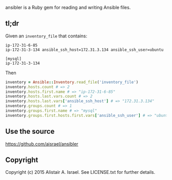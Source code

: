 ansibler is a Ruby gem for reading and writing Ansible files.

## tl;dr

Given an `inventory_file` that contains:

```
ip-172-31-6-85
ip-172-31-3-134 ansible_ssh_host=172.31.3.134 ansible_ssh_user=ubuntu

[mysql]
ip-172-31-3-134
```

Then

```ruby
inventory = Ansible::Inventory.read_file('inventory_file')
inventory.hosts.count # => 2
inventory.hosts.first.name # => "ip-172-31-6-85"
inventory.hosts.last.vars.count # => 2
inventory.hosts.last.vars['ansible_ssh_host'] # => "172.31.3.134"
inventory.groups.count # => 1
inventory.groups.first.name # => "mysql"
inventory.groups.first.hosts.first.vars['ansible_ssh_user'] # => "ubuntu"
```

## Use the source

https://github.com/aisrael/ansibler

## Copyright

Copyright (c) 2015 Alistair A. Israel. See LICENSE.txt for
further details.
